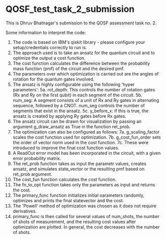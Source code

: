 # QOSF_test_task_2_submission
This is Dhruv Bhatnagar's submission to the QOSF assessment task no. 2.

Some information to interpret the code:
1. The code is based on IBM's qiskit library - please configure your setup/credentials correctly to run is.
2. The approach used is to take an ansatz for the quantum circuit and to optimize the output a cost function.
3. The cost function calculates the difference between the probability mass function (pmf) of the circuit and the desired pmf.
4. The parameters over which optimization is carried out are the angles of rotation for the quantum gates involved.
5. The ansatz is highly configurable using the following 'hyper parameters':
  5a. rot_depth: This controls the number of rotation gates (Rx and Ry on the first qubit) in each segment of the circuit.
  5b. num_seg: A segment consists of a unit of Rx and Ry gates in alternating sequence, followed by a CNOT. num_seg controls the number of   segments that exist in the ansatz.
  5c. y_before_x: If this is true, the ansatz is created by applying Ry gates before Rx gates.
6. The ansatz circuit can be drawn for visualization by passing an argument g_draw_ansatz as True in the function ret_prob.
7. The optimization can also be configured as follows:
  7a. g_scaling_factor scales the cost function used for optimization.
  7b. g_cost_fun_order sets the order of vector norm used in the cost function.
  7c. These were introduced to improve the final cost function values.
8. A ReadOut error model has been incorporated in the circuit, with a given error probability matrix.
9. The ret_prob function takes as input the parametr values, creates ansatz, and simulates state_vector or the resulting pmf based on ret_prob argument.
10. The cost_fun function calculates the cost function.
11. The fn_to_opt function takes only the parameters as input and returns the cost.
12. The primary_func function initializes initial oarameters randomly, optimizes and prints the final statevector and the cost.
13. The 'Powell' method of optimization was chosen as it does not require derivatives.
14. primary_func is then called for several values of num_shots, the number of shots of measurement, and the resulting cost values after optimization are plotted. In general, the cost decreases with the number of shots.
